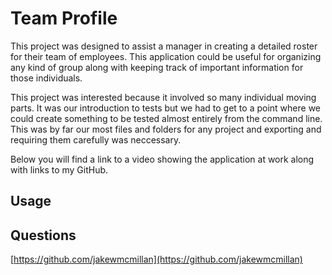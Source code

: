 # Team Profile

This project was designed to assist a manager in creating a detailed roster for their team of employees.  This application could be useful for organizing any kind of group along with keeping track of important information for those individuals.  

This project was interested because it involved so many individual moving parts.  It was our introduction to tests but we had to get to a point where we could create something to be tested almost entirely from the command line.  This was by far our most files and folders for any project and exporting and requiring them carefully was neccessary.  

Below you will find a link to a video showing the application at work along with links to my GitHub.

## Usage



## Questions
[https://github.com/jakewmcmillan](https://github.com/jakewmcmillan)